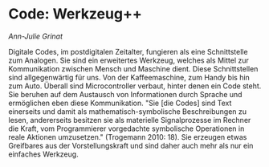 
# Code: Werkzeug++
*Ann-Julie Grinat*

Digitale Codes, im postdigitalen Zeitalter, fungieren als eine Schnittstelle zum Analogen. Sie sind ein erweitertes Werkzeug, welches als Mittel zur Kommunikation zwischen Mensch und Maschine dient. Diese Schnittstellen sind allgegenwärtig für uns. Von der Kaffeemaschine, zum Handy bis hin zum Auto. Überall sind Microcontroller verbaut, hinter denen ein Code steht. Sie beruhen auf dem Austausch von Informationen durch Sprache und ermöglichen eben diese Kommunikation. "Sie [die Codes] sind Text einerseits und damit als mathematisch-symbolische Beschreibungen zu lesen, andererseits besitzen sie als materielle Signalprozesse im Rechner die Kraft, vom Programmierer vorgedachte symbolische Operationen in reale Aktionen umzusetzen." (Trogemann 2010: 18). Sie erzeugen etwas Greifbares aus der Vorstellungskraft und sind daher auch mehr als nur ein einfaches Werkzeug.



